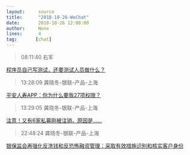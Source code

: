 ```yaml
---
layout:     source 
title:      "2018-10-26-WeChat"
date:       2018-10-26 12:00:00
author:     None
lines:      4 
tag:       [chat]
---
```

> 08:11:40  右军  
   
[程序员自己写测试，还要测试人员做什么？
](http://mp.weixin.qq.com/s?__biz=MzIxMzEzMjM5NQ==&amp;amp;amp;mid=2651030399&amp;amp;amp;idx=1&amp;amp;amp;sn=9f14d77e62082ddee1259c21c4200255&amp;amp;amp;chksm=8c4c567bbb3bdf6d0d7fee31fb8cb60dbce4a7d78c7814a498298f1e2b9d7f3f507d76d4bcce&amp;amp;amp;mpshare=1&amp;amp;amp;scene=1&amp;amp;amp;srcid=1026HOFKyJjTtkcTGcnjlKsE#rd)  
   
> 13:28:09  龚晓冬-银联-产品-上海  
   
[平安人寿APP：你为什么要我27项权限？
](https://c.m.163.com/news/a/DV1EOSHH05129QAF.html?spss=newsapp)  
   
> 13:29:05  龚晓冬-银联-产品-上海  
   
[注意！又有6家私募刚被注销，原因是……
](https://c.m.163.com/news/a/DUVVC5JH05199VQA.html?spss=newsapp)  
   
> 22:48:24  龚晓冬-银联-产品-上海  
   
[银保监会再强化反洗钱和反恐怖融资管理：采取有效措施识别和核实客户身份
](https://c.m.163.com/news/a/DV2GR1PQ0512B07B.html?spss=newsapp)  
   
